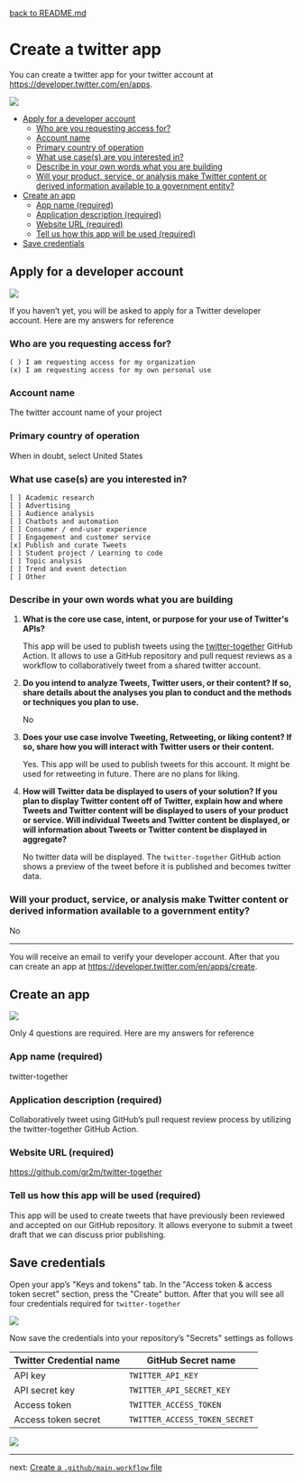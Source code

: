[back to README.md](../#setup)

# Create a twitter app

You can create a twitter app for your twitter account at https://developer.twitter.com/en/apps.

[![](twitter-01-create-an-app.png)](https://developer.twitter.com/en/apps)

<!-- toc -->

- [Apply for a developer account](#apply-for-a-developer-account)
  * [Who are you requesting access for?](#who-are-you-requesting-access-for)
  * [Account name](#account-name)
  * [Primary country of operation](#primary-country-of-operation)
  * [What use case(s) are you interested in?](#what-use-cases-are-you-interested-in)
  * [Describe in your own words what you are building](#describe-in-your-own-words-what-you-are-building)
  * [Will your product, service, or analysis make Twitter content or derived information available to a government entity?](#will-your-product-service-or-analysis-make-twitter-content-or-derived-information-available-to-a-government-entity)
- [Create an app](#create-an-app)
  * [App name (required)](#app-name-required)
  * [Application description (required)](#application-description-required)
  * [Website URL (required)](#website-url-required)
  * [Tell us how this app will be used (required)](#tell-us-how-this-app-will-be-used-required)
- [Save credentials](#save-credentials)

<!-- tocstop -->

## Apply for a developer account

![](twitter-02-sign-up-for-developer-account.png)

If you haven’t yet, you will be asked to apply for a Twitter developer account. Here are my answers for reference

### Who are you requesting access for?

    ( ) I am requesting access for my organization
    (x) I am requesting access for my own personal use

### Account name

The twitter account name of your project

### Primary country of operation

When in doubt, select United States

### What use case(s) are you interested in?

    [ ] Academic research
    [ ] Advertising
    [ ] Audience analysis
    [ ] Chatbots and automation
    [ ] Consumer / end-user experience
    [ ] Engagement and customer service
    [x] Publish and curate Tweets
    [ ] Student project / Learning to code
    [ ] Topic analysis
    [ ] Trend and event detection
    [ ] Other

### Describe in your own words what you are building

1. **What is the core use case, intent, or purpose for your use of Twitter's APIs?**

	 This app will be used to publish tweets using the [twitter-together](https://github.com/gr2m/twitter-together/) GitHub Action. It allows to use a GitHub repository and pull request reviews as a workflow to collaboratively tweet from a shared twitter account.

2. **Do you intend to analyze Tweets, Twitter users, or their content? If so, share details about the analyses you plan to conduct and the methods or techniques you plan to use.**

   No

3. **Does your use case involve Tweeting, Retweeting, or liking content? If so, share how you will interact with Twitter users or their content.**

   Yes. This app will be used to publish tweets for this account. It might be used for retweeting in future. There are no plans for liking.
   
4. **How will Twitter data be displayed to users of your solution? If you plan to display Twitter content off of Twitter, explain how and where Tweets and Twitter content will be displayed to users of your product or service. Will individual Tweets and Twitter content be displayed, or will information about Tweets or Twitter content be displayed in aggregate?**

   No twitter data will be displayed. The `twitter-together` GitHub action shows a preview of the tweet before it is published and becomes twitter data.
   
### Will your product, service, or analysis make Twitter content or derived information available to a government entity?
   
No

---

You will receive an email to verify your developer account. After that you can create an app at https://developer.twitter.com/en/apps/create.

## Create an app

![](twitter-03-create-app.png)

Only 4 questions are required. Here are my answers for reference

### App name (required)

twitter-together

### Application description (required)

Collaboratively tweet using GitHub’s pull request review process by utilizing the twitter-together GitHub Action.

### Website URL (required)

https://github.com/gr2m/twitter-together

### Tell us how this app will be used (required)

This app will be used to create tweets that have previously been reviewed and accepted on our GitHub repository. It allows everyone to submit a tweet draft that we can discuss prior publishing.

## Save credentials

Open your app’s "Keys and tokens" tab. In the "Access token & access token secret" section, press the "Create" button. After that you will see all four credentials required for `twitter-together`

![](twitter-04-keys-and-tokens.png)

Now save the credentials into your repository’s "Secrets" settings as follows

| Twitter Credential name | GitHub Secret name |
| - | - |
| API key | `TWITTER_API_KEY` |
| API secret key | `TWITTER_API_SECRET_KEY` |
| Access token | `TWITTER_ACCESS_TOKEN` |
| Access token secret | `TWITTER_ACCESS_TOKEN_SECRET` |

![](twitter-05-repository-secrets.png)

---

next: [Create a `.github/main.workflow` file](02-create-main.workflow.md)
